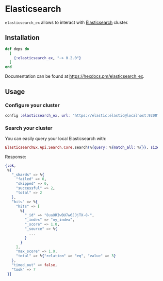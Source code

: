 # Elasticsearch

`elasticsearch_ex` allows to interact with [Elasticsearch](https://www.elastic.co/guide/en/elasticsearch/reference/current/index.html) cluster.

## Installation

```elixir
def deps do
  [
    {:elasticsearch_ex, "~> 0.2.0"}
  ]
end
```

Documentation can be found at https://hexdocs.pm/elasticsearch_ex.

## Usage

### Configure your cluster

```elixir
config :elasticsearch_ex, url: "https://elastic:elastic@localhost:9200"
```

### Search your cluster

You can easily query your local Elasticsearch with:
```elixir
ElasticsearchEx.Api.Search.Core.search(%{query: %{match_all: %{}}, size: 1}, http_opts: [ssl: [verify: :verify_none]])
```

Response:
```elixir
{:ok,
 %{
   "_shards" => %{
     "failed" => 0,
     "skipped" => 0,
     "successful" => 2,
     "total" => 2
   },
   "hits" => %{
     "hits" => [
       %{
         "_id" => "8uaORIwBU7w6JJjTX-8-",
         "_index" => "my_index",
         "_score" => 1.0,
         "_source" => %{
           ...
         }
       }
     ],
     "max_score" => 1.0,
     "total" => %{"relation" => "eq", "value" => 3}
   },
   "timed_out" => false,
   "took" => 7
 }}
```
